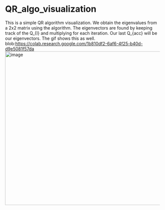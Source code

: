 # QR_algo_visualization
This is a simple QR algorithm visualization. We obtain the eigenvalues from a 2x2 matrix using the algorithm. The eigenvectors are found by keeping track of the Q_{I} and multiplying for each iteration. Our last Q_{acc} will be our eigenvectors. The gif shows this as well.   
blob:https://colab.research.google.com/1b810df2-6af6-4f25-b40d-d9e5081f57da<img width="1000" height="500" alt="image" src="https://github.com/user-attachments/assets/fbcde08a-face-4fa5-8f7b-4b37c440e938" />
